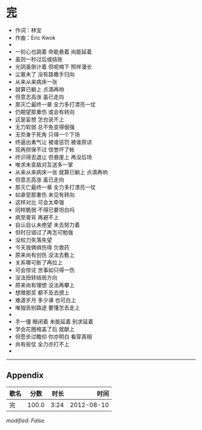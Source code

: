 # [完](https://music.163.com/song?id=64048)

* 作词：林宝
* 作曲：Eric Kwok
* 
* 一刻心也跳着 命能悬着 尚能延着
* 虽则一秒过后或结账
* 光阴虽倒计着 但呢喃下 照样漫长
* 尘寰未了 没有路撒手归向
* 从来从来病床一张
* 就算已躺上 点滴再响
* 但意志高涨 虽已走向
* 那灭亡最终一章 全力多打漂亮一仗
* 仍期望那重伤 或会有转向
* 这是妄想 怎也说不上
* 无力软弱 总不免变得倔强
* 无奈身于死角 只得一个下场
* 终逼出勇气让 被谁惩罚 被谁原谅
* 现再担保不过 信誉坏了帐
* 终识得去退让 但悬崖上 再没后场
* 唯求未变敌对互送多一掌
* 从来从来病床一张 就算已躺上 点滴再响
* 但意志高涨 虽已走向
* 那灭亡最终一章 全力多打漂亮一仗
* 如承受那重伤 未见有转向
* 这样对比 可会太牵强
* 同样脆弱 不得已要坦白吗
* 病至膏肓 再避不上
* 自认自认未绝望 未去努力着
* 但时日错过了再怎可勉强
* 没权力失落失望
* 今天我俩俱伤得 欠救药
* 原来尚有创伤 没法去敷上
* 关系哪可断了再拉上
* 可会惊诧 世事如只得一伤
* 没法扭转结局方向
* 原来尚有理想 没法再攀上
* 想赠那奖 都不及去颁上
* 难道岁月 多少课 也可白上
* 唯独告别路途 要懂怎去走上
* 
* 手一僵 眼闭着 未能延着 别求延着
* 学会花圈棺盖了后 就献上
* 但愿步过瞻仰 你亦明白 看穿真相
* 尚有些仗 全力亦打不上
* 


---

## Appendix

|歌名|分数|时长|时间|
|:---|:---:|---:|---:|
|完|100.0|3:24|2012-08-10

*modified: False*